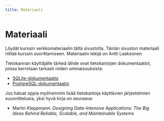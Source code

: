 ```yaml
---
title: Materiaali
---
```



# Materiaali

Löydät kurssin verkkomateriaalin tältä sivustolta. Tämän sivuston materiaali riittää kurssin suorittamiseen. Materiaalin tekijä on Antti Laaksonen.

Tietokannan käyttäjälle tärkeä lähde ovat tietokantojen dokumentaatiot, joissa kerrotaan tarkasti niiden ominaisuuksista:

* [SQLite-dokumentaatio](https://www.sqlite.org/docs.html)
* [PostgreSQL-dokumentaatio](https://www.postgresql.org/docs/)

Jos haluat oppia myöhemmin lisää tietokantoja käyttävien järjestelmien suunnittelusta, yksi hyvä kirja on seuraava:

* Martin Kleppmann:
_Designing Data-Intensive Applications: The Big Ideas Behind Reliable, Scalable, and Maintainable Systems_

